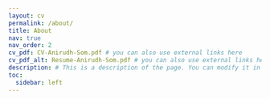 ```yaml
---
layout: cv
permalink: /about/
title: About
nav: true
nav_order: 2
cv_pdf: CV-Anirudh-Som.pdf # you can also use external links here
cv_pdf_alt: Resume-Anirudh-Som.pdf # you can also use external links here
description: # This is a description of the page. You can modify it in '_pages/cv.md'. You can also change or remove the top pdf download button.
toc:
  sidebar: left
---
```

